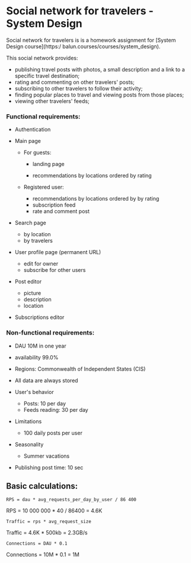 # Social network for travelers - System Design



Social network for travelers is is a homework assignment for [System Design course](https:/		balun.courses/courses/system_design).

This social network provides:

- publishing travel posts with photos, a small description and a link to a specific travel destination;
- rating and commenting on other travelers' posts;
- subscribing to other travelers to follow their activity;
- finding popular places to travel and viewing posts from those places;
- viewing other travelers' feeds;



### Functional requirements:

- Authentication

- Main page

  - For guests:

    - landing page

    - recommendations by locations ordered by rating

  - Registered user:

    - recommendations by locations ordered by by rating
    - subscription feed
    - rate and comment post

- Search page

  - by location
  - by travelers

- User profile page (permanent URL)

  - edit for owner
  - subscribe for other users

- Post editor

  - picture
  - description
  - location

- Subscriptions editor

  

### Non-functional requirements:

- DAU 10M in one year

- availability 99.0%

- Regions: Commonwealth of Independent States (CIS)

- All data are always stored

- User's behavior

  - Posts: 10 per day
  - Feeds reading: 30 per day 

- Limitations

  - 100 daily posts per user

- Seasonality

  - Summer vacations

- Publishing post time: 10 sec

  

## Basic calculations:

`RPS = dau * avg_requests_per_day_by_user / 86 400 `

RPS = 10 000 000 * 40 / 86400 = 4.6K



`Traffic = rps * avg_request_size`

Traffic = 4.6K * 500kb = 2.3GB/s



`Connections = DAU * 0.1`

Connections = 10M * 0.1 = 1M
